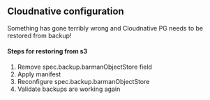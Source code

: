 ## Cloudnative configuration
Something has gone terribly wrong and Cloudnative PG needs to be restored from backup!

#### Steps for restoring from s3
1. Remove spec.backup.barmanObjectStore field
2. Apply manifest
3. Reconfigure spec.backup.barmanObjectStore
4. Validate backups are working again
